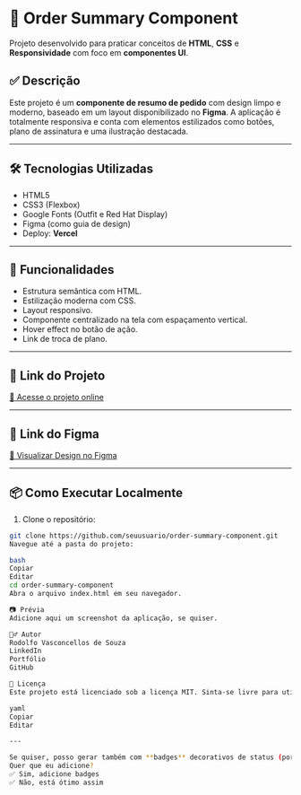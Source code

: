# 🎵 Order Summary Component

Projeto desenvolvido para praticar conceitos de **HTML**, **CSS** e **Responsividade** com foco em **componentes UI**.

## ✅ Descrição

Este projeto é um **componente de resumo de pedido** com design limpo e moderno, baseado em um layout disponibilizado no **Figma**. A aplicação é totalmente responsiva e conta com elementos estilizados como botões, plano de assinatura e uma ilustração destacada.

---

## 🛠️ Tecnologias Utilizadas

- HTML5
- CSS3 (Flexbox)
- Google Fonts (Outfit e Red Hat Display)
- Figma (como guia de design)
- Deploy: **Vercel**

---

## 🎯 Funcionalidades

- Estrutura semântica com HTML.
- Estilização moderna com CSS.
- Layout responsivo.
- Componente centralizado na tela com espaçamento vertical.
- Hover effect no botão de ação.
- Link de troca de plano.

---

## 🚀 Link do Projeto

[🔗 Acesse o projeto online](https://order-summary-card-steel.vercel.app/)

---

## 🎨 Link do Figma

[🔗 Visualizar Design no Figma](https://www.figma.com/design/E7W81nGuA4Pi2Pmgf5oxMo/order-summary-component?node-id=0-191&t=qGxIPjApLpxBEt5C-0)

---

## 📦 Como Executar Localmente

1. Clone o repositório:

```bash
git clone https://github.com/seuusuario/order-summary-component.git
Navegue até a pasta do projeto:

bash
Copiar
Editar
cd order-summary-component
Abra o arquivo index.html em seu navegador.

📷 Prévia
Adicione aqui um screenshot da aplicação, se quiser.

🙋‍♂️ Autor
Rodolfo Vasconcellos de Souza
LinkedIn
Portfólio
GitHub

📄 Licença
Este projeto está licenciado sob a licença MIT. Sinta-se livre para utilizá-lo e adaptá-lo.

yaml
Copiar
Editar

---

Se quiser, posso gerar também com **badges** decorativos de status (por exemplo: "Deploy", "License", "Made with HTML/CSS"), ou incluir instruções mais avançadas de instalação.
Quer que eu adicione?
✅ Sim, adicione badges
✅ Não, está ótimo assim





```
